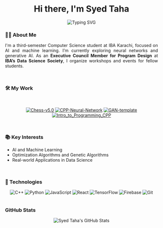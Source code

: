 <!-- GitHub Profile README -->

<h1 align="center">Hi there, I'm Syed Taha</h1>

<div align="center">
    <img src="https://readme-typing-svg.herokuapp.com?font=Fira+Code&weight=500&pause=1000&color=00F7F7&center=true&vCenter=true&width=600&lines=Executive+Council+@DSS+IBA;Teaching+Assistant+@IBA;xSWE+Fellow+@Headstarter;CS+Student+@IBA,+Karachi" alt="Typing SVG" />
</div>


### 👨‍💻 About Me

<p align="justify">
  I'm a third-semester Computer Science student at IBA Karachi, focused on AI and machine learning. I’m currently exploring neural networks and generative AI. As an <b>Executive Council Member for Program Design</b> at <b>IBA’s Data Science Society</b>, I organize workshops and events for fellow students.
</p>

</br>

### 🛠️ My Work

</br>

<div align="center">
    
[![Chess-v5.0](https://img.shields.io/badge/Chess--v5.0-FF4757?style=for-the-badge&logo=cplusplus&logoColor=white&height=20)](https://github.com/syedtaha22/Chess-v5.0)
[![CPP-Neural-Network](https://img.shields.io/badge/CPP--Neural--Network-00B894?style=for-the-badge&logo=cplusplus&logoColor=white&height=20)](https://github.com/syedtaha22/CPP-Neural-Network)
[![GAN-template](https://img.shields.io/badge/GAN--template-5F27CD?style=for-the-badge&logo=tensorflow&logoColor=white&height=20)](https://github.com/syedtaha22/GAN-template)
[![Intro_to_Programming_CPP](https://img.shields.io/badge/Intro_to_Programming_CPP-1DD1A1?style=for-the-badge&logo=cplusplus&logoColor=white&height=20)](https://github.com/syedtaha22/Intro_to_Programming_CPP)

</div>

</br>

### 📚 Key Interests

- AI and Machine Learning
- Optimization Algorithms and Genetic Algorithms
- Real-world Applications in Data Science

</br>

### 🔧 Technologies

<div align="center">
  <img src="https://img.icons8.com/color/48/000000/c-plus-plus-logo.png" alt="C++" />
  <img src="https://img.icons8.com/color/48/000000/python.png" alt="Python" />
  <img src="https://img.icons8.com/color/48/000000/javascript.png" alt="JavaScript" />
  <img src="https://img.icons8.com/color/48/000000/react-native.png" alt="React" />
  <img src="https://img.icons8.com/color/48/000000/tensorflow.png" alt="TensorFlow" />
  <img src="https://img.icons8.com/color/48/000000/firebase.png" alt="Firebase" />
  <img src="https://img.icons8.com/color/48/000000/git.png" alt="Git" />
</div>

</br>

### GitHub Stats

<div align="center">
      <img align="center" src="https://streak-stats.demolab.com?user=syedtaha22&theme=transparent&hide_border=true&ring=FB8C00&fire=FB8C00&sideLabels=E0E0E0&currStreakLabel=E0E0E0&currStreakNum=E0E0E0&sideNums=E0E0E0&dates=E0E0E0&background=90%2C04253F%2C810000" alt="Syed Taha's GitHub Stats" />
</div>
</br>
